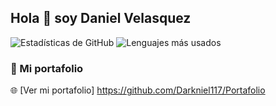 ## Hola 👋 soy Daniel Velasquez
![Estadísticas de GitHub](https://github-readme-stats.vercel.app/api?username=Darkniel117&show_icons=true&theme=radical)
![Lenguajes más usados](https://github-readme-stats.vercel.app/api/top-langs/?username=Darkniel117&layout=compact&theme=dark&langs_count=6)

### 📂 Mi portafolio
🌐 [Ver mi portafolio] https://github.com/Darkniel117/Portafolio
<!--
## Sobre mi
- 🎓 Actualmente soy estudiante del programa Tecnico en programacion de Software en el SENA.
- 💻 Soy un entusiasta del diseño web y programacion.

## Tecnologias
Aunque me encuentro en una etapa temprana de mi carrera, he tenido la oportunidad de adquirir algunos conocimientos en tecnologias como 
HTML, CSS, JavaScript, MySQL y MongoDB; las cuales practico dia a dia con algunos proyectos propios y de otras personas.

- 🌱 Actualmente estoy aprendiendo y fortaleciendo mis conocimientos en HTML, CSS, JavaScrit, GIT Y GITHUB, bases de datos MySQL y eventualmente 
pienso iniciar a aprender mas tecnologias a fines como frameworks y lo necesario para ser competente laboralmente.

![HTML](https://img.shields.io/badge/HTML-Intermediate-orange) 
![CSS](https://img.shields.io/badge/CSS-Advanced-blue)

## Proyectos de practica
1. https://github.com/Darkniel117/Rick-Morty
2. https://github.com/Darkniel117/proyecto
3. https://github.com/Darkniel117/ejercicios

- 📫 Correo de contacto: danield-117@outlook.com 
- 🌐 linkedin: www.linkedin.com/in/danielvelasquezi

-->
